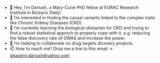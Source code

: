 - 👋 Hey, I’m Dariush, a Mary-Curie PhD fellow at EURAC Research Institute in Bolzano (Italy). 
- 👀 I’m interested in finding the causal variants linked to the complex traits like Chronic Kideny Diseases (CKD).
- 🌱 I’m currently learning the biological obstacles for CKD and trying to find a robust statistical approch to properly cope with it, e.g. reducing the false discovery rate of GWAS and increase the power.
- 💞️ I’m looking to collaborate on drug targets dicovery projects.
- 📫 How to reach me? Drop me a line to this email -> ghasemi.dariush@yahoo.com

<!---
DariushG3/DariushG3 is a ✨ special ✨ repository because its `README.md` (this file) appears on your GitHub profile.
You can click the Preview link to take a look at your changes.
--->
